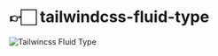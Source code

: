 # 👉🏻 tailwindcss-fluid-type

![Tailwincss Fluid Type](https://github.com/davidhellmann/tailwindcss-theming/raw/main/tailwindcss-theming.png)
